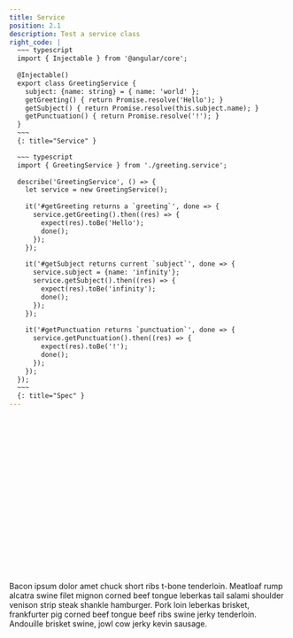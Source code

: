 ```yaml
---
title: Service
position: 2.1
description: Test a service class
right_code: |
  ~~~ typescript
  import { Injectable } from '@angular/core';
  
  @Injectable()
  export class GreetingService {
    subject: {name: string} = { name: 'world' };
    getGreeting() { return Promise.resolve('Hello'); }
    getSubject() { return Promise.resolve(this.subject.name); }
    getPunctuation() { return Promise.resolve('!'); }
  }
  ~~~
  {: title="Service" }

  ~~~ typescript
  import { GreetingService } from './greeting.service';
  
  describe('GreetingService', () => {
    let service = new GreetingService();
  
    it('#getGreeting returns a `greeting`', done => {
      service.getGreeting().then((res) => {
        expect(res).toBe('Hello');
        done();
      });
    });
  
    it('#getSubject returns current `subject`', done => {
      service.subject = {name: 'infinity'};
      service.getSubject().then((res) => {
        expect(res).toBe('infinity');
        done();
      });
    });
  
    it('#getPunctuation returns `punctuation`', done => {
      service.getPunctuation().then((res) => {
        expect(res).toBe('!');
        done();
      });
    });
  });
  ~~~
  {: title="Spec" }
---
```


<div class="wistia_responsive_padding" style="padding:56.25% 0 0 0;position:relative;">
  <div class="wistia_responsive_wrapper" style="height:100%;left:0;position:absolute;top:0;width:100%;">
    <div class="wistia_embed wistia_async_1j5bqrhc65 videoFoam=true" style="height:100%;width:100%">&nbsp;</div>
  </div>
</div>

Bacon ipsum dolor amet chuck short ribs t-bone tenderloin. Meatloaf rump alcatra swine filet mignon corned beef tongue leberkas tail salami shoulder venison strip steak shankle hamburger. Pork loin leberkas brisket, frankfurter pig corned beef tongue beef ribs swine jerky tenderloin. Andouille brisket swine, jowl cow jerky kevin sausage.